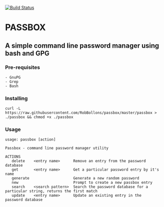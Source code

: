 [![Build Status](https://travis-ci.org/RobBollons/passbox.svg)](https://travis-ci.org/RobBollons/passbox)

# PASSBOX
## A simple command line password manager using bash and GPG

### Pre-requisites
    - GnuPG
    - Grep
    - Bash

### Installing
````
curl -L https://raw.githubusercontent.com/RobBollons/passbox/master/passbox > ./passbox && chmod +x ./passbox
````

### Usage

````
usage: passbox [action]

Passbox - command line password manager utility

ACTIONS
   delete    <entry name>      Remove an entry from the password database
   get       <entry name>      Get a particular password entry by it's name
   generate                    Generate a new random password
   new                         Prompt to create a new passbox entry
   search    <search pattern>  Search the password database for a particular string, returns the first match
   update    <entry name>      Update an existing entry in the password database
````
